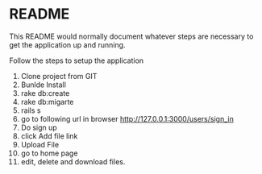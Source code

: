 # README

This README would normally document whatever steps are necessary to get the
application up and running.

Follow the steps to setup the application

1) Clone project from GIT
2) Bunlde Install
3) rake db:create
4) rake db:migarte
5) rails s
6) go to following url in browser
    http://127.0.0.1:3000/users/sign_in
7) Do sign up
8) click Add file link
9) Upload File
10) go to home page
11) edit, delete and download files.
